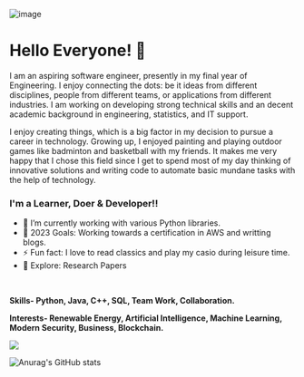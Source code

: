 ![image](https://user-images.githubusercontent.com/53052899/211491733-9c680afa-773c-40da-953b-5f536b2350ab.png)

# Hello Everyone! 👋  

I am an aspiring software engineer, presently in my final year of Engineering. I enjoy connecting the dots: be it ideas from different disciplines, people from different teams, or applications from different industries. I am working on developing strong technical skills and an decent academic background in engineering, statistics, and IT support. 

I enjoy creating things, which is a big factor in my decision to pursue a career in technology. Growing up, I enjoyed painting and playing outdoor games like badminton and basketball with my friends. It makes me very happy that I chose this field since I get to spend most of my day thinking of innovative solutions and writing code to automate basic mundane tasks with the help of technology.

### I'm a Learner, Doer & Developer!!

- 🌱 I’m currently working with various Python libraries.
- 🥅 2023 Goals: Working towards a certification in AWS and writting blogs.
- ⚡ Fun fact: I love to read classics and play my casio during leisure time.  
- 📒 Explore: <a hr = "https://scholar.google.com/citations?user=u5JCevkAAAAJ&hl=en&authuser=1" target="_blank"> Research Papers</a>

<br>  

**Skills- Python, Java, C++, SQL, Team Work, Collaboration.**

**Interests- Renewable Energy, Artificial Intelligence, Machine Learning, Modern Security, Business, Blockchain.** 
<br />

![](https://komarev.com/ghpvc/?username=shecoderfinally&color=a17ac8)
<br>

![Anurag's GitHub stats](https://github-readme-stats.vercel.app/api?username=shecoderfinally&show_icons=true&theme=aura)



